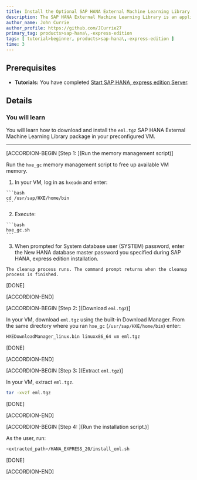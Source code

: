 ```yaml
---
title: Install the Optional SAP HANA External Machine Learning Library Package for SAP HANA, express edition (Preconfigured VM)
description: The SAP HANA External Machine Learning Library is an application function library (AFL) supporting the integration of Google TensorFlow, as an external machine learning framework, with SAP HANA, express edition.
author_name: John Currie
author_profile: https://github.com/JCurrie27
primary_tag: products>sap-hana\,-express-edition
tags: [ tutorial>beginner, products>sap-hana\,-express-edition ]
time: 3
---
```


<!-- loioeafe436a2fa34b13908fc0661ff5b8c9 -->

## Prerequisites
 - **Tutorials:**  You have completed [Start SAP HANA, express edition Server](hxe-ua-getting-started-vm). 

## Details
### You will learn
You will learn how to download and install the `eml.tgz` SAP HANA External Machine Learning Library package in your preconfigured VM.

---

[ACCORDION-BEGIN [Step 1: ](Run the memory management script)]

Run the `hxe_gc` memory management script to free up available VM memory.

1.   In your VM, log in as `hxeadm` and enter: 

    ```bash
    cd /usr/sap/HXE/home/bin
    ```

2.   Execute: 

    ```bash
    hxe_gc.sh
    ```

3.   When prompted for System database user (SYSTEM) password, enter the New HANA database master password you specified during SAP HANA, express edition installation. 

    The cleanup process runs. The command prompt returns when the cleanup process is finished.

[DONE]

[ACCORDION-END]

[ACCORDION-BEGIN [Step 2: ](Download `eml.tgz`)]

In your VM, download `eml.tgz` using the built-in Download Manager. From the same directory where you ran `hxe_gc` (`/usr/sap/HXE/home/bin`) enter:

```bash
HXEDownloadManager_linux.bin linuxx86_64 vm eml.tgz
```

[DONE]

[ACCORDION-END]

[ACCORDION-BEGIN [Step 3: ](Extract `eml.tgz`)]

In your VM, extract `eml.tgz`.

```bash
tar -xvzf eml.tgz
```

[DONE]

[ACCORDION-END]

[ACCORDION-BEGIN [Step 4: ](Run the installation script.)]

As the <hxeadm> user, run:

```bash
<extracted_path>/HANA_EXPRESS_20/install_eml.sh
```

[DONE]

[ACCORDION-END]


